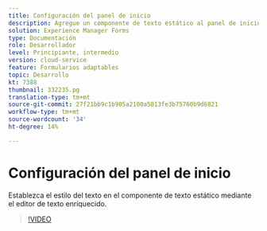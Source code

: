 ```yaml
---
title: Configuración del panel de inicio
description: Agregue un componente de texto estático al panel de inicio.
solution: Experience Manager Forms
type: Documentación
role: Desarrollador
level: Principiante, intermedio
version: cloud-service
feature: Formularios adaptables
topic: Desarrollo
kt: 7388
thumbnail: 332235.pg
translation-type: tm+mt
source-git-commit: 27f21bb9c1b905a2100a5013fe3b75760b9d6821
workflow-type: tm+mt
source-wordcount: '34'
ht-degree: 14%

---
```



# Configuración del panel de inicio

Establezca el estilo del texto en el componente de texto estático mediante el editor de texto enriquecido.

>[!VIDEO](https://video.tv.adobe.com/v/332235?quality=12&learn=on)

